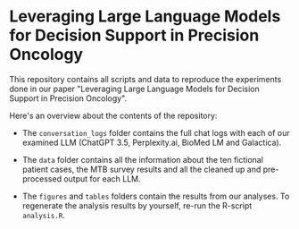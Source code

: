 # Leveraging Large Language Models for Decision Support in Precision Oncology

This repository contains all scripts and data to reproduce the experiments done in our paper "Leveraging Large Language Models for Decision Support in Precision Oncology".

Here's an overview about the contents of the repository:

- The `conversation_logs` folder contains the full chat logs with each of our examined LLM (ChatGPT 3.5, Perplexity.ai, BioMed LM and Galactica).

- The `data` folder contains all the information about the ten fictional patient cases, the MTB survey results and all the cleaned up and pre-processed output for each LLM.

- The `figures` and `tables` folders contain the results from our analyses. To regenerate the analysis results by yourself, re-run the R-script `analysis.R`.
